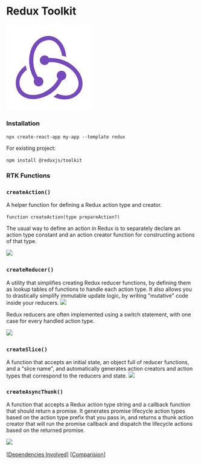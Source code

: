 # Redux Toolkit
![Redux](assets/img/download.png)

### Installation
```npx create-react-app my-app --template redux```

For existing project:

```npm install @reduxjs/toolkit```

### RTK Functions
### ```createAction()```

A helper function for defining a Redux action type and creator.

```function createAction(type prepareAction?)```

The usual way to define an action in Redux is to separately declare an action type constant and an action creator function for constructing actions of that type.

![](assets/img/createActions.png)

### ```createReducer()```
A utility that simplifies creating Redux reducer functions, by defining them as lookup tables of functions to handle each action type. It also allows you to drastically simplify immutable update logic, by writing "mutative" code inside your reducers.
![](assets/img/useRed.png)

Redux reducers are often implemented using a switch statement, with one case for every handled action type.

![](assets/img/useReducer.png)

### ```createSlice()```
A function that accepts an initial state, an object full of reducer functions, and a "slice name", and automatically generates action creators and action types that correspond to the reducers and state.
![](assets/img/createslice.png)
### ```createAsyncThunk()```
A function that accepts a Redux action type string and a callback function that should return a promise. It generates promise lifecycle action types based on the action type prefix that you pass in, and returns a thunk action creator that will run the promise callback and dispatch the lifecycle actions based on the returned promise.

![](assets/img/asyncthunk.png)
<br>

[[Dependencies Involved]]
[[Comparision]]

[//begin]: # "Autogenerated link references for markdown compatibility"
[Dependencies Involved]: dependencies-involved "Dependencies Involved"
[Comparision]: comparision "Comparision"
[//end]: # "Autogenerated link references"